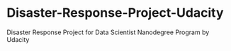 # Disaster-Response-Project-Udacity
Disaster Response Project for Data Scientist Nanodegree Program by Udacity
